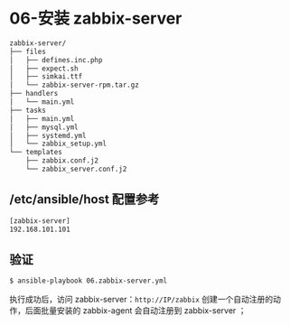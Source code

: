 # 06-安装 zabbix-server

```bash
zabbix-server/
├── files
│   ├── defines.inc.php
│   ├── expect.sh
│   ├── simkai.ttf
│   └── zabbix-server-rpm.tar.gz
├── handlers
│   └── main.yml
├── tasks
│   ├── main.yml
│   ├── mysql.yml
│   ├── systemd.yml
│   └── zabbix_setup.yml
└── templates
    ├── zabbix.conf.j2
    └── zabbix_server.conf.j2
```

## /etc/ansible/host 配置参考

```bash
[zabbix-server]
192.168.101.101
```

## 验证

```bash
$ ansible-playbook 06.zabbix-server.yml
```

执行成功后，访问 zabbix-server：`http://IP/zabbix`  创建一个自动注册的动作，后面批量安装的 zabbix-agent 会自动注册到 zabbix-server ；





